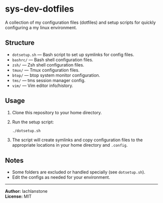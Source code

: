 # sys-dev-dotfiles

A collection of my configuration files (dotfiles) and setup scripts for quickly configuring a my linux environment.

## Structure

- `dotsetup.sh` — Bash script to set up symlinks for config files.
- `bashrc/` — Bash shell configuration files.
- `zsh/` — Zsh shell configuration files.
- `tmux/` — Tmux configuration files.
- `btop/` — btop system monitor configuration.
- `tms/` — tms session manager config.
- `vim/` — Vim editor info/history.

## Usage

1. Clone this repository to your home directory.
2. Run the setup script:

   ```sh
   ./dotsetup.sh
   ```

3. The script will create symlinks and copy configuration files to the appropriate locations in your home directory and `.config`.

## Notes

- Some folders are excluded or handled specially (see `dotsetup.sh`).
- Edit the configs as needed for your environment.

---

**Author:** lachlanstone  
**License:** MIT
